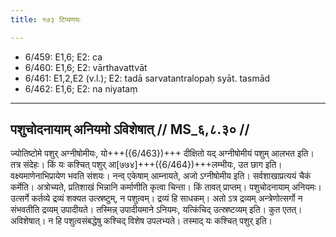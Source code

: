```yaml
---
title: १७३ टिप्पणयः

---
```

- 6/459: E1,6; E2: ca
- 6/460: E1,6; E2: vārthavattvāt
- 6/461: E1,2,E2 (v.l.); E2: tadā sarvatantralopaḥ syāt. tasmād
- 6/462: E1,6; E2: na niyataṃ

____________________________________________


## पशुचोदनायाम् अनियमो ऽविशेषात् // MS_६,८.३० //

ज्योतिष्टोमे पशुर् अग्नीषोमीयः, यो+++({6/463})+++ दीक्षितो यद् अग्नीषोमीयं पशुम् आलभत इति। तत्र संदेहः। किं यः कश्चित् पशुर् आ[७७४]+++({6/464})+++लम्भीयः, उत छाग इति। वक्ष्यमाणेनाभिप्रायेण भवति संशयः। नन्व् एकेषाम् आम्नायते, अजो ऽग्नीषोमीय इति। सर्वशाखाप्रत्ययं चैकं कर्मेति। अत्रोच्यते, प्रतिशाखं भिन्नानि कर्माणीति कृत्वा चिन्ता। किं तावत् प्राप्तम्। पशुचोदनायाम् अनियमः। उत्सर्गे कर्तव्ये द्रव्यं शक्यत उत्स्रष्टुम्, न पशुत्वम्। द्रव्यं हि साधकम्। अतो ऽत्र द्रव्यम् अन्त्रेणोत्सर्गो न संभवतीति द्रव्यम् उपादीयते। तस्मिन्न् उपादीयमाने ऽनियमः, यत्किंचिद् उत्स्रष्टव्यम् इति। कुत एतत्। अविशेषात्। न हि पशुत्वसंबद्धेषु कश्चिद् विशेष उपलभ्यते। तस्माद् यः कश्चित् पशुर् इति।
